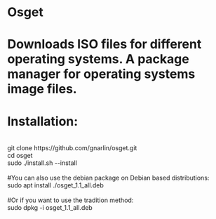 # Osget <br>
# Downloads ISO files for different operating systems. A package manager for operating systems image files. <br>
# Installation: <br>
<br>
git clone https://github.com/gnarlin/osget.git <br>
cd osget <br>
sudo ./install.sh --install <br>
<br>
#You can also use the debian package on Debian based distributions: <br>
sudo apt install ./osget_1.1_all.deb <br>
<br>
#Or if you want to use the tradition method: <br>
sudo dpkg -i osget_1.1_all.deb <br>

